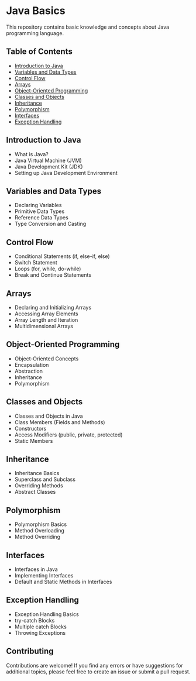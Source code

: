 # Java Basics

This repository contains basic knowledge and concepts about Java programming language.

## Table of Contents

- [Introduction to Java](#introduction-to-java)
- [Variables and Data Types](#variables-and-data-types)
- [Control Flow](#control-flow)
- [Arrays](#arrays)
- [Object-Oriented Programming](#object-oriented-programming)
- [Classes and Objects](#classes-and-objects)
- [Inheritance](#inheritance)
- [Polymorphism](#polymorphism)
- [Interfaces](#interfaces)
- [Exception Handling](#exception-handling)

## Introduction to Java

- What is Java?
- Java Virtual Machine (JVM)
- Java Development Kit (JDK)
- Setting up Java Development Environment

## Variables and Data Types

- Declaring Variables
- Primitive Data Types
- Reference Data Types
- Type Conversion and Casting

## Control Flow

- Conditional Statements (if, else-if, else)
- Switch Statement
- Loops (for, while, do-while)
- Break and Continue Statements

## Arrays

- Declaring and Initializing Arrays
- Accessing Array Elements
- Array Length and Iteration
- Multidimensional Arrays

## Object-Oriented Programming

- Object-Oriented Concepts
- Encapsulation
- Abstraction
- Inheritance
- Polymorphism

## Classes and Objects

- Classes and Objects in Java
- Class Members (Fields and Methods)
- Constructors
- Access Modifiers (public, private, protected)
- Static Members

## Inheritance

- Inheritance Basics
- Superclass and Subclass
- Overriding Methods
- Abstract Classes

## Polymorphism

- Polymorphism Basics
- Method Overloading
- Method Overriding

## Interfaces

- Interfaces in Java
- Implementing Interfaces
- Default and Static Methods in Interfaces

## Exception Handling

- Exception Handling Basics
- try-catch Blocks
- Multiple catch Blocks
- Throwing Exceptions


## Contributing

Contributions are welcome! If you find any errors or have suggestions for additional topics, please feel free to create an issue or submit a pull request.
